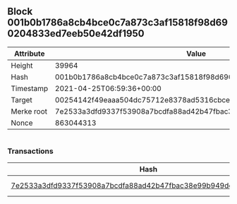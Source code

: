 ## Block 001b0b1786a8cb4bce0c7a873c3af15818f98d690204833ed7eeb50e42df1950

Attribute | Value
--- | ---
Height | 39964
Hash | 001b0b1786a8cb4bce0c7a873c3af15818f98d690204833ed7eeb50e42df1950
Timestamp | 2021-04-25T06:59:36+00:00
Target | 00254142f49eaaa504dc75712e8378ad5316cbcead634704b3734b6271167cc4
Merke root | 7e2533a3dfd9337f53908a7bcdfa88ad42b47fbac38e99b949dea4e7d9b5967d
Nonce | 863044313

```

```

### Transactions

Hash | Amount
--- | ---
[7e2533a3dfd9337f53908a7bcdfa88ad42b47fbac38e99b949dea4e7d9b5967d](7e2533a3dfd9337f53908a7bcdfa88ad42b47fbac38e99b949dea4e7d9b5967d.md) | 10.00000000 SKEPTI 
